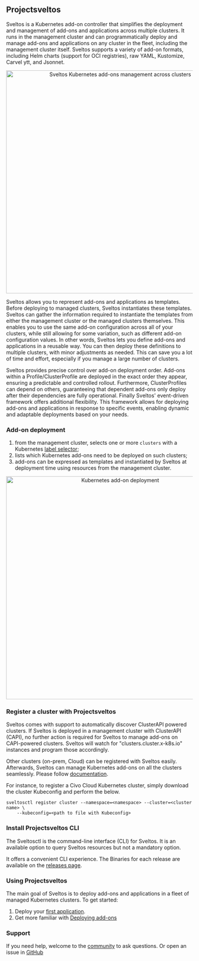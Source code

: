 ## Projectsveltos

Sveltos is a Kubernetes add-on controller that simplifies the deployment and management of add-ons and applications across multiple clusters. It runs in the management cluster and can programmatically deploy and manage add-ons and applications on any cluster in the fleet, including the management cluster itself. Sveltos supports a variety of add-on formats, including Helm charts (support for OCI registries), raw YAML, Kustomize, Carvel ytt, and Jsonnet.

<p align="center">
  <img alt="Sveltos Kubernetes add-ons management across clusters" src="https://projectsveltos.github.io/sveltos/assets/multi-clusters.png" width="600"/>
</p>

Sveltos allows you to represent add-ons and applications as templates. Before deploying to managed clusters, Sveltos instantiates these templates. Sveltos can gather the information required to instantiate the templates from either the management cluster or the managed clusters themselves. This enables you to use the same add-on configuration across all of your clusters, while still allowing for some variation, such as different add-on configuration values. In other words, Sveltos lets you define add-ons and applications in a reusable way. You can then deploy these definitions to multiple clusters, with minor adjustments as needed. This can save you a lot of time and effort, especially if you manage a large number of clusters.

Sveltos provides precise control over add-on deployment order. Add-ons within a Profile/ClusterProfile are deployed in the exact order they appear, ensuring a predictable and controlled rollout. Furthermore, ClusterProfiles can depend on others, guaranteeing that dependent add-ons only deploy after their dependencies are fully operational. Finally Sveltos' event-driven framework offers additional flexibility. This framework allows for deploying add-ons and applications in response to specific events, enabling dynamic and adaptable deployments based on your needs.

### Add-on deployment

1. from the management cluster, selects one or more `clusters` with a Kubernetes [label selector](https://kubernetes.io/docs/concepts/overview/working-with-objects/labels/#label-selectors);
2. lists which Kubernetes add-ons need to be deployed on such clusters;
3. add-ons can be expressed as templates and instantiated by Sveltos at deployment time using resources from the management cluster.

<p align="center">
  <img alt="Kubernetes add-on deployment" src="https://github.com/projectsveltos/sveltos/blob/main/docs/assets/addons_deployment.gif" width="600"/>
</p>

### Register a cluster with Projectsveltos

Sveltos comes with support to automatically discover ClusterAPI powered clusters. If Sveltos is deployed in a management cluster with ClusterAPI (CAPI), no further action is required for Sveltos to manage add-ons on CAPI-powered clusters. Sveltos will watch for "clusters.cluster.x-k8s.io" instances and program those accordingly.

Other clusters (on-prem, Cloud) can be registered with Sveltos easily. Afterwards, Sveltos can manage Kubernetes add-ons on all the clusters seamlessly. Please follow [documentation](https://projectsveltos.github.io/sveltos/register/register-cluster/).

For instance, to register a Civo Cloud Kubernetes cluster, simply download the cluster Kubeconfig and perform the below.

```
sveltosctl register cluster --namespace=<namespace> --cluster=<cluster name> \
    --kubeconfig=<path to file with Kubeconfig>
```

### Install Projectsveltos CLI

The Sveltosctl is the command-line interface (CLI) for Sveltos. It is an available option to query Sveltos resources but not a mandatory option.

It offers a convenient CLI experience. The Binaries for each release are available on the [releases page](https://github.com/projectsveltos/sveltosctl/releases).


### Using Projectsveltos

The main goal of Sveltos is to deploy add-ons and applications in a fleet of managed Kubernetes clusters. To get started:

1. Deploy your [first application](https://projectsveltos.github.io/sveltos/install/quick_start/).
2. Get more familiar with [Deploying add-ons](https://projectsveltos.github.io/sveltos/addons/addons/)

### Support

If you need help, welcome to the [community](https://join.slack.com/t/projectsveltos/shared_invite/zt-1hraownbr-W8NTs6LTimxLPB8Erj8Q6Q) to ask questions. Or
open an issue in [GitHub](https://github.com/projectsveltos/addon-controller/issues)
